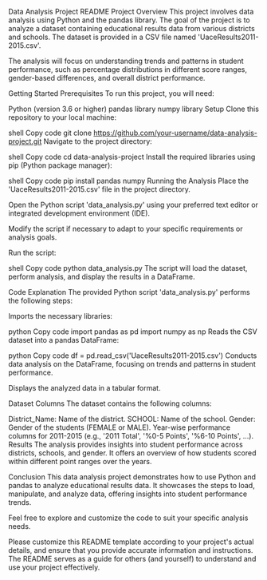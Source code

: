 Data Analysis Project README Project Overview This project involves data analysis using Python and the pandas library. The goal of the project is to analyze a dataset containing educational results data from various districts and schools. The dataset is provided in a CSV file named 'UaceResults2011-2015.csv'.

The analysis will focus on understanding trends and patterns in student performance, such as percentage distributions in different score ranges, gender-based differences, and overall district performance.

Getting Started Prerequisites To run this project, you will need:

Python (version 3.6 or higher) pandas library numpy library Setup Clone this repository to your local machine:

shell Copy code git clone https://github.com/your-username/data-analysis-project.git Navigate to the project directory:

shell Copy code cd data-analysis-project Install the required libraries using pip (Python package manager):

shell Copy code pip install pandas numpy Running the Analysis Place the 'UaceResults2011-2015.csv' file in the project directory.

Open the Python script 'data_analysis.py' using your preferred text editor or integrated development environment (IDE).

Modify the script if necessary to adapt to your specific requirements or analysis goals.

Run the script:

shell Copy code python data_analysis.py The script will load the dataset, perform analysis, and display the results in a DataFrame.

Code Explanation The provided Python script 'data_analysis.py' performs the following steps:

Imports the necessary libraries:

python Copy code import pandas as pd import numpy as np Reads the CSV dataset into a pandas DataFrame:

python Copy code df = pd.read_csv('UaceResults2011-2015.csv') Conducts data analysis on the DataFrame, focusing on trends and patterns in student performance.

Displays the analyzed data in a tabular format.

Dataset Columns The dataset contains the following columns:

District_Name: Name of the district. SCHOOL: Name of the school. Gender: Gender of the students (FEMALE or MALE). Year-wise performance columns for 2011-2015 (e.g., '2011 Total', '%0-5 Points', '%6-10 Points', ...). Results The analysis provides insights into student performance across districts, schools, and gender. It offers an overview of how students scored within different point ranges over the years.

Conclusion This data analysis project demonstrates how to use Python and pandas to analyze educational results data. It showcases the steps to load, manipulate, and analyze data, offering insights into student performance trends.

Feel free to explore and customize the code to suit your specific analysis needs.

Please customize this README template according to your project's actual details, and ensure that you provide accurate information and instructions. The README serves as a guide for others (and yourself) to understand and use your project effectively.
